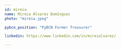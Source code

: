 ```yaml
---
id: mireia
name: Mireia Álvarez Domínguez
photo: "mireia.jpeg"

pybcn_position: "PyBCN Former Treasurer"

linkedin: https://www.linkedin.com/in/mireialvarez/

---
```


